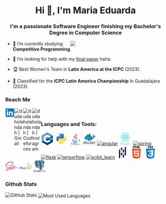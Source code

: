 <h1 align="center">Hi 👋, I'm Maria Eduarda</h1>
<h3 align="center">I'm a passionate Software Engineer finishing my Bachelor's Degree in Computer Science</h3>



<img align='right' src="https://media.giphy.com/media/OAglYDNHPx5qo/giphy.gif" width="300">

- 🌱 I’m currently studying **Competitive Programming**.

- 🤝 I’m looking for help with my [final paper](https://github.com/dudaholandah/streamlit-data-vis)  haha.

- 🏆 Best Women's Team in **Latin America at the ICPC** (2023).

- 🥳 Classified for the **ICPC Latin America Championship** in Guadalajara (2023).

### Reach Me

[<img align="left" alt="dudaholandah | LinkedIn" width="28px" src="https://github.com/devicons/devicon/blob/v2.14.0/icons/linkedin/linkedin-original.svg" />][linkedin]
[<img align="left" alt="dudaholandah | Gmail" width="28px" src="https://github.com/TheDudeThatCode/TheDudeThatCode/blob/master/Assets/Gmail.svg" />][gmail]
[<img align="left" alt="dudaholandah | Codeforces" width="28px" src="https://art.npanuhin.me/SVG/Codeforces/Codeforces.colored.svg"/>][codeforces]
[<img align="left" alt="dudaholandah | Instagram" width="28px" src="https://github.com/TheDudeThatCode/TheDudeThatCode/blob/master/Assets/Instagram.svg" />][instagram]

<!-- links -->
[linkedin]: https://www.linkedin.com/in/duda-mholanda/
[gmail]: mailto:duda.mholanda@gmail.com
[codeforces]: https://codeforces.com/profile/dudaholandah
[instagram]: https://www.instagram.com/dudaholandah/

<br/>

<h3 align="left">Languages and Tools:</h3>

[<img  src="https://raw.githubusercontent.com/devicons/devicon/master/icons/cplusplus/cplusplus-original.svg" alt="cplusplus" width="40" height="40"/>][cplusplus]
[<img src="https://raw.githubusercontent.com/devicons/devicon/master/icons/python/python-original.svg" alt="python" width="40" height="40"/>][python]
[<img src="https://raw.githubusercontent.com/devicons/devicon/master/icons/java/java-original.svg" alt="java" width="40" height="40"/>][java]
[<img src="https://raw.githubusercontent.com/devicons/devicon/master/icons/docker/docker-original-wordmark.svg" alt="docker" width="40" height="40"/>][docker]
[<img src="https://angular.io/assets/images/logos/angular/angular.svg" alt="angular" width="40" height="40"/>][angular]
[<img src="https://raw.githubusercontent.com/devicons/devicon/master/icons/react/react-original-wordmark.svg" alt="react" width="40" height="40"/>][react]
[<img src="https://www.vectorlogo.zone/logos/springio/springio-icon.svg" alt="spring" width="40" height="40"/>][spring]
[<img src="https://www.vectorlogo.zone/logos/pocoo_flask/pocoo_flask-icon.svg" alt="flask" width="40" height="40"/>][flask]
[<img src="https://www.vectorlogo.zone/logos/tensorflow/tensorflow-icon.svg" alt="tensorflow" width="40" height="40"/>][tensorflow]
[<img src="https://upload.wikimedia.org/wikipedia/commons/0/05/Scikit_learn_logo_small.svg" alt="scikit_learn" width="40" height="40"/>][scikitlearn]
[<img src="https://raw.githubusercontent.com/devicons/devicon/2ae2a900d2f041da66e950e4d48052658d850630/icons/pandas/pandas-original.svg" alt="pandas" width="40" height="40"/>][pandas]
[<img src="https://raw.githubusercontent.com/devicons/devicon/master/icons/html5/html5-original-wordmark.svg" alt="html5" width="40" height="40"/>][html]
[<img src="https://raw.githubusercontent.com/devicons/devicon/master/icons/css3/css3-original-wordmark.svg" alt="css3" width="40" height="40"/>][css]
[<img src="https://raw.githubusercontent.com/devicons/devicon/master/icons/sass/sass-original.svg" alt="sass" width="40" height="40"/>][sass]
[<img src="https://raw.githubusercontent.com/devicons/devicon/master/icons/mysql/mysql-original-wordmark.svg" alt="mysql" width="40" height="40"/>][mysql]
[<img src="https://raw.githubusercontent.com/devicons/devicon/master/icons/postgresql/postgresql-original-wordmark.svg" alt="postgresql" width="40" height="40"/>][postgresql]
    
<!-- links -->

[cplusplus]: "https://www.w3schools.com/cpp/"
[python]: "https://www.python.org"
[java]: "https://www.java.com"
[docker]: "https://www.docker.com/"
[angular]: "https://angular.io"
[react]: "https://reactjs.org/"
[spring]: "https://spring.io/"
[flask]: "https://flask.palletsprojects.com/"
[tensorflow]: "https://www.tensorflow.org"
[scikitlearn]: "https://scikit-learn.org/"
[pandas]: "https://pandas.pydata.org/"
[html]: "https://www.w3.org/html/"
[css]: "https://www.w3schools.com/css/"
[sass]: ""https://sass-lang.com"
[mysql]: "https://www.mysql.com/"
[postgresql]: "https://www.postgresql.org"



### Github Stats
<p><img height="170px" align="left" alt="GitHub Stats" src="https://github-readme-stats.vercel.app/api?username=dudaholandah&show_icons=true&theme=tokyonight"/></p>
       
<p>&nbsp;<img height="170px" align="center" alt="Most Used Languages" src="https://github-readme-stats.vercel.app/api/top-langs/?username=dudaholandah&layout=compact&theme=tokyonight&hide=haml,jupyter%20notebook&langs_count=8"/></p>

